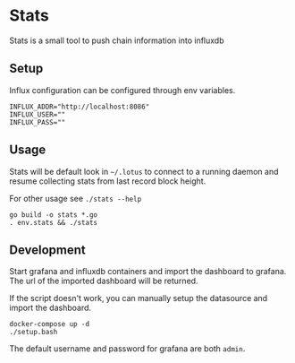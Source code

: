 # Stats

Stats is a small tool to push chain information into influxdb

## Setup

Influx configuration can be configured through env variables.

```
INFLUX_ADDR="http://localhost:8086"
INFLUX_USER=""
INFLUX_PASS=""
```

## Usage

Stats will be default look in `~/.lotus` to connect to a running daemon and resume collecting stats from last record block height.

For other usage see `./stats --help`

```
go build -o stats *.go 
. env.stats && ./stats
```


## Development

Start grafana and influxdb containers and import the dashboard to grafana.
The url of the imported dashboard will be returned.

If the script doesn't work, you can manually setup the datasource and import the dashboard.

```
docker-compose up -d
./setup.bash
```

The default username and password for grafana are both `admin`.
